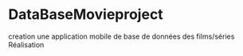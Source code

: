 # DataBaseMovieproject
creation une application mobile de base de données des films/séries
Réalisation 


